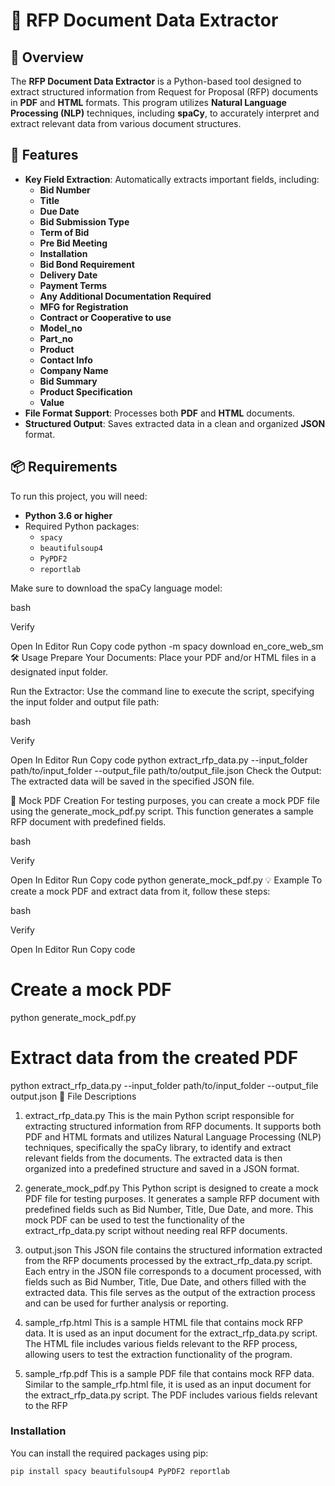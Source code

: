 # 🌟 RFP Document Data Extractor

## 📖 Overview

The **RFP Document Data Extractor** is a Python-based tool designed to extract structured information from Request for Proposal (RFP) documents in **PDF** and **HTML** formats. This program utilizes **Natural Language Processing (NLP)** techniques, including **spaCy**, to accurately interpret and extract relevant data from various document structures.

## 🚀 Features

- **Key Field Extraction**: Automatically extracts important fields, including:
  - **Bid Number**
  - **Title**
  - **Due Date**
  - **Bid Submission Type**
  - **Term of Bid**
  - **Pre Bid Meeting**
  - **Installation**
  - **Bid Bond Requirement**
  - **Delivery Date**
  - **Payment Terms**
  - **Any Additional Documentation Required**
  - **MFG for Registration**
  - **Contract or Cooperative to use**
  - **Model_no**
  - **Part_no**
  - **Product**
  - **Contact Info**
  - **Company Name**
  - **Bid Summary**
  - **Product Specification**
  - **Value**
- **File Format Support**: Processes both **PDF** and **HTML** documents.
- **Structured Output**: Saves extracted data in a clean and organized **JSON** format.

## 📦 Requirements

To run this project, you will need:

- **Python 3.6 or higher**
- Required Python packages:
  - `spacy`
  - `beautifulsoup4`
  - `PyPDF2`
  - `reportlab`

Make sure to download the spaCy language model:

bash

Verify

Open In Editor
Run
Copy code
python -m spacy download en_core_web_sm
🛠️ Usage
Prepare Your Documents: Place your PDF and/or HTML files in a designated input folder.

Run the Extractor: Use the command line to execute the script, specifying the input folder and output file path:

bash

Verify

Open In Editor
Run
Copy code
python extract_rfp_data.py --input_folder path/to/input_folder --output_file path/to/output_file.json
Check the Output: The extracted data will be saved in the specified JSON file.

📄 Mock PDF Creation
For testing purposes, you can create a mock PDF file using the generate_mock_pdf.py script. This function generates a sample RFP document with predefined fields.

bash

Verify

Open In Editor
Run
Copy code
python generate_mock_pdf.py
💡 Example
To create a mock PDF and extract data from it, follow these steps:

bash

Verify

Open In Editor
Run
Copy code
# Create a mock PDF
python generate_mock_pdf.py

# Extract data from the created PDF
python extract_rfp_data.py --input_folder path/to/input_folder --output_file output.json
📂 File Descriptions
1. extract_rfp_data.py
This is the main Python script responsible for extracting structured information from RFP documents. It supports both PDF and HTML formats and utilizes Natural Language Processing (NLP) techniques, specifically the spaCy library, to identify and extract relevant fields from the documents. The extracted data is then organized into a predefined structure and saved in a JSON format.

2. generate_mock_pdf.py
This Python script is designed to create a mock PDF file for testing purposes. It generates a sample RFP document with predefined fields such as Bid Number, Title, Due Date, and more. This mock PDF can be used to test the functionality of the extract_rfp_data.py script without needing real RFP documents.

3. output.json
This JSON file contains the structured information extracted from the RFP documents processed by the extract_rfp_data.py script. Each entry in the JSON file corresponds to a document processed, with fields such as Bid Number, Title, Due Date, and others filled with the extracted data. This file serves as the output of the extraction process and can be used for further analysis or reporting.

4. sample_rfp.html
This is a sample HTML file that contains mock RFP data. It is used as an input document for the extract_rfp_data.py script. The HTML file includes various fields relevant to the RFP process, allowing users to test the extraction functionality of the program.

5. sample_rfp.pdf
This is a sample PDF file that contains mock RFP data. Similar to the sample_rfp.html file, it is used as an input document for the extract_rfp_data.py script. The PDF includes various fields relevant to the RFP

### Installation

You can install the required packages using pip:

```bash
pip install spacy beautifulsoup4 PyPDF2 reportlab
